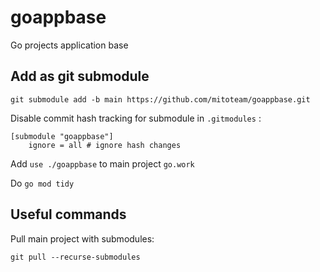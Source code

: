 # goappbase
Go projects application base

## Add as git submodule
```
git submodule add -b main https://github.com/mitoteam/goappbase.git
```

Disable commit hash tracking for submodule in `.gitmodules` :
```
[submodule "goappbase"]
    ignore = all # ignore hash changes
```

Add `use ./goappbase` to main project `go.work`

Do `go mod tidy`

## Useful commands

Pull main project with submodules:

```
git pull --recurse-submodules
```
